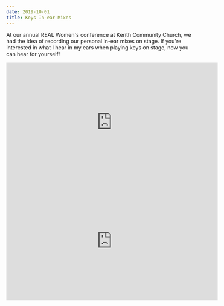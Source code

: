 ```yaml
---
date: 2019-10-01
title: Keys In-ear Mixes
---
```


<BlogPostHeader />

At our annual REAL Women's conference at Kerith Community Church, we had the idea of recording our personal in-ear mixes on stage. If you're interested in what I hear in my ears when playing keys on stage, now you can hear for yourself!

<iframe width="560" height="315" src="https://www.youtube.com/embed/VU5ts6T-548" frameborder="0" allow="accelerometer; autoplay; encrypted-media; gyroscope; picture-in-picture" allowfullscreen></iframe>

<iframe width="560" height="315" src="https://www.youtube.com/embed/2jpIYYHVr2I" frameborder="0" allow="accelerometer; autoplay; encrypted-media; gyroscope; picture-in-picture" allowfullscreen></iframe>
